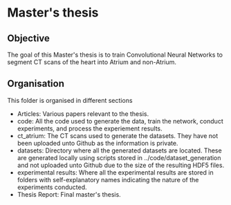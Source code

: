 # Master's thesis

## Objective
The goal of this Master's thesis is to train Convolutional Neural Networks to segment CT scans of the heart into Atrium and non-Atrium. 

## Organisation
This folder is organised in different sections

* Articles: Various papers relevant to the thesis.
* code: All the code used to generate the data, train the network, conduct experiments, and process the experiement results.
* ct_atrium: The CT scans used to generate the datasets. They have not been uploaded unto Github as the information is private.
* datasets: Directory where all the generated datasets are located. These are generated locally using scripts stored in ../code/dataset_generation and not uploaded unto Github due to the size of the resulting HDF5 files.
* experimental results: Where all the experimental results are stored in folders with self-explanatory names indicating the nature of the experiments conducted.
* Thesis Report: Final master's thesis.